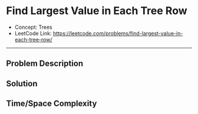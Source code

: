 # Find Largest Value in Each Tree Row

- Concept: Trees
- LeetCode Link: https://leetcode.com/problems/find-largest-value-in-each-tree-row/

---

## Problem Description

## Solution

## Time/Space Complexity

